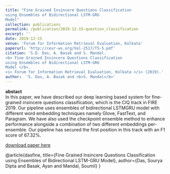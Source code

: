 ```yaml
---
title: "Fine Grained Insincere Questions Classification
using Ensembles of Bidirectional LSTM-GRU
Model"
collection: publications
permalink: /publication/2019-12-15-question_classification
excerpt: ''
date: 2019-12-15
venue: 'Forum for Information Retrieval Evaluation, Kolkata'
paperurl: 'http://ceur-ws.org/Vol-2517/T5-5.pdf'
citation: 'S.D. Das, A. Basak and S. Mandal. 
<b> Fine Grained Insincere Questions Classification
using Ensembles of Bidirectional LSTM-GRU
Model </b>. 
<i> Forum for Information Retrieval Evaluation, Kolkata </i> (2019).'
author:  'S. Das, A. Basak and <b>S. Mandal</b>'
---
```

<b>abstact</b><br>
In this paper, we have described our deep learning based system for fine-grained insincere questions classification, which is the CIQ track in FIRE 2019. Our pipeline uses ensembles of bidirectional LSTMGRU model with different word embedding techniques namely Glove, FastText, and Paragram. We have also used the checkpoint ensemble method to enhance performance alongside a combination of two different embeddings per-ensemble. Our pipeline has secured the first position in this track with an F1 score of 67.32%.

[download paper here](http://ceur-ws.org/Vol-2517/T5-5.pdf;Questions)

@article{dasfine,
  title={Fine Grained Insincere Questions Classification using Ensembles of Bidirectional LSTM-GRU Model},
  author={Das, Sourya Dipta and Basak, Ayan and Mandal, Soumil}
}